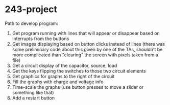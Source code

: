 # 243-project

Path to develop program:
1. Get program running with lines that will appear or disappear based on interrupts from the buttons
2. Get images displaying based on button clicks instead of lines (there was some preliminary code about this given by one of the TAs, shouldn't be more complicated than "clearing" the screen with pixels taken from a file)
3. Get a circuit display of the capacitor, source, load
4. Get the keys flipping the switches to those two circuit elements
5. Get graphics for graphs to the right of the circuit
6. Fill the graphs with charge and voltage info
7. Time-scale the graphs (use button presses to move a slider or something like that)
8. Add a restart button
